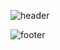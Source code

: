 ![header](https://capsule-render.vercel.app/api?type=wave&color=auto&height=300&section=header&text=Minj%20Kim%20render&fontSize=90)

![footer](https://capsule-render.vercel.app/api?section=footer)
